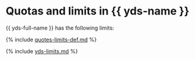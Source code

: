 # Quotas and limits in {{ yds-name }}

{{ yds-full-name }} has the following limits:

{% include [quotes-limits-def.md](../../_includes/quotes-limits-def.md) %}

{% include [yds-limits.md](../../_includes/yds-limits.md) %}

